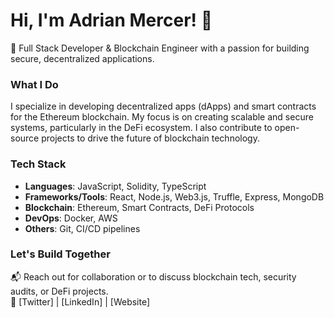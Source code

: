 # Hi, I'm Adrian Mercer! 👋  
🔗 Full Stack Developer & Blockchain Engineer with a passion for building secure, decentralized applications.

### What I Do  
I specialize in developing decentralized apps (dApps) and smart contracts for the Ethereum blockchain. My focus is on creating scalable and secure systems, particularly in the DeFi ecosystem. I also contribute to open-source projects to drive the future of blockchain technology.

### Tech Stack  
- **Languages**: JavaScript, Solidity, TypeScript  
- **Frameworks/Tools**: React, Node.js, Web3.js, Truffle, Express, MongoDB  
- **Blockchain**: Ethereum, Smart Contracts, DeFi Protocols  
- **DevOps**: Docker, AWS  
- **Others**: Git, CI/CD pipelines

### Let's Build Together  
📬 Reach out for collaboration or to discuss blockchain tech, security audits, or DeFi projects.  
🔗 [Twitter] | [LinkedIn] | [Website]

